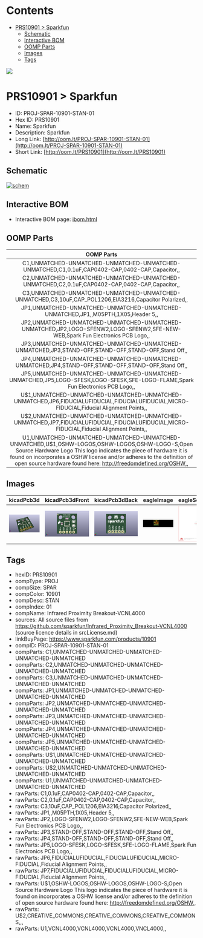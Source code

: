 



Contents
========

* [PRS10901 > Sparkfun](#prs10901--sparkfun)
	* [Schematic](#schematic)
	* [Interactive BOM](#interactive-bom)
	* [OOMP Parts](#oomp-parts)
	* [Images](#images)
	* [Tags](#tags)
  
![][im]
# PRS10901 > Sparkfun

- ID: PROJ-SPAR-10901-STAN-01
- Hex ID: PRS10901
- Name: Sparkfun
- Description: Sparkfun
- Long Link: [http://oom.lt/PROJ-SPAR-10901-STAN-01](http://oom.lt/PROJ-SPAR-10901-STAN-01)
- Short Link: [http://oom.lt/PRS10901](http://oom.lt/PRS10901)

## Schematic
  
[![schem](eagleSchemImage.png)](eagleSchemImage.png)
## Interactive BOM

- Interactive BOM page: [ibom.html](https://htmlpreview.github.io/?https://github.com/oomlout/oomlout_OOMP_projects/blob/main/PROJ-SPAR-10901-STAN-01/kicad/bom/ibom.html)

## OOMP Parts
  

|OOMP Parts|
| :---: |
|C1,UNMATCHED-UNMATCHED-UNMATCHED-UNMATCHED-UNMATCHED,C1,0.1uF,CAP0402-CAP,0402-CAP,Capacitor,,|
|C2,UNMATCHED-UNMATCHED-UNMATCHED-UNMATCHED-UNMATCHED,C2,0.1uF,CAP0402-CAP,0402-CAP,Capacitor,,|
|C3,UNMATCHED-UNMATCHED-UNMATCHED-UNMATCHED-UNMATCHED,C3,10uF,CAP_POL1206,EIA3216,Capacitor Polarized,,|
|JP1,UNMATCHED-UNMATCHED-UNMATCHED-UNMATCHED-UNMATCHED,JP1,,M05PTH,1X05,Header 5,,|
|JP2,UNMATCHED-UNMATCHED-UNMATCHED-UNMATCHED-UNMATCHED,JP2,LOGO-SFENW2,LOGO-SFENW2,SFE-NEW-WEB,Spark Fun Electronics PCB Logo,,|
|JP3,UNMATCHED-UNMATCHED-UNMATCHED-UNMATCHED-UNMATCHED,JP3,STAND-OFF,STAND-OFF,STAND-OFF,Stand Off,,|
|JP4,UNMATCHED-UNMATCHED-UNMATCHED-UNMATCHED-UNMATCHED,JP4,STAND-OFF,STAND-OFF,STAND-OFF,Stand Off,,|
|JP5,UNMATCHED-UNMATCHED-UNMATCHED-UNMATCHED-UNMATCHED,JP5,LOGO-SFESK,LOGO-SFESK,SFE-LOGO-FLAME,Spark Fun Electronics PCB Logo,,|
|U$1,UNMATCHED-UNMATCHED-UNMATCHED-UNMATCHED-UNMATCHED,JP6,FIDUCIALUFIDUCIAL,FIDUCIALUFIDUCIAL,MICRO-FIDUCIAL,Fiducial Alignment Points,,|
|U$2,UNMATCHED-UNMATCHED-UNMATCHED-UNMATCHED-UNMATCHED,JP7,FIDUCIALUFIDUCIAL,FIDUCIALUFIDUCIAL,MICRO-FIDUCIAL,Fiducial Alignment Points,,|
|U1,UNMATCHED-UNMATCHED-UNMATCHED-UNMATCHED-UNMATCHED,U$1,OSHW-LOGOS,OSHW-LOGOS,OSHW-LOGO-S,Open Source Hardware Logo This logo indicates the piece of hardware it is found on incorporates a OSHW license and/or adheres to the definition of open source hardware found here: http://freedomdefined.org/OSHW,,|

## Images
  
  

|kicadPcb3d|kicadPcb3dFront|kicadPcb3dBack|eagleImage|eagleSchemImage|
| :---: | :---: | :---: | :---: | :---: |
|[![kicadPcb3d](kicadPcb3d_140.png)](kicadPcb3d.png)|[![kicadPcb3dFront](kicadPcb3dFront_140.png)](kicadPcb3dFront.png)|[![kicadPcb3dBack](kicadPcb3dBack_140.png)](kicadPcb3dBack.png)|[![eagleImage](eagleImage_140.png)](eagleImage.png)|[![eagleSchemImage](eagleSchemImage_140.png)](eagleSchemImage.png)|

## Tags

- hexID: PRS10901
- oompType: PROJ
- oompSize: SPAR
- oompColor: 10901
- oompDesc: STAN
- oompIndex: 01
- oompName: Infrared Proximity Breakout-VCNL4000
- sources: All source files from https://github.com/sparkfun/Infrared_Proximity_Breakout-VCNL4000 (source licence details in srcLicense.md)
- linkBuyPage: https://www.sparkfun.com/products/10901
- oompID: PROJ-SPAR-10901-STAN-01
- oompParts: C1,UNMATCHED-UNMATCHED-UNMATCHED-UNMATCHED-UNMATCHED
- oompParts: C2,UNMATCHED-UNMATCHED-UNMATCHED-UNMATCHED-UNMATCHED
- oompParts: C3,UNMATCHED-UNMATCHED-UNMATCHED-UNMATCHED-UNMATCHED
- oompParts: JP1,UNMATCHED-UNMATCHED-UNMATCHED-UNMATCHED-UNMATCHED
- oompParts: JP2,UNMATCHED-UNMATCHED-UNMATCHED-UNMATCHED-UNMATCHED
- oompParts: JP3,UNMATCHED-UNMATCHED-UNMATCHED-UNMATCHED-UNMATCHED
- oompParts: JP4,UNMATCHED-UNMATCHED-UNMATCHED-UNMATCHED-UNMATCHED
- oompParts: JP5,UNMATCHED-UNMATCHED-UNMATCHED-UNMATCHED-UNMATCHED
- oompParts: U$1,UNMATCHED-UNMATCHED-UNMATCHED-UNMATCHED-UNMATCHED
- oompParts: U$2,UNMATCHED-UNMATCHED-UNMATCHED-UNMATCHED-UNMATCHED
- oompParts: U1,UNMATCHED-UNMATCHED-UNMATCHED-UNMATCHED-UNMATCHED
- rawParts: C1,0.1uF,CAP0402-CAP,0402-CAP,Capacitor,,
- rawParts: C2,0.1uF,CAP0402-CAP,0402-CAP,Capacitor,,
- rawParts: C3,10uF,CAP_POL1206,EIA3216,Capacitor Polarized,,
- rawParts: JP1,,M05PTH,1X05,Header 5,,
- rawParts: JP2,LOGO-SFENW2,LOGO-SFENW2,SFE-NEW-WEB,Spark Fun Electronics PCB Logo,,
- rawParts: JP3,STAND-OFF,STAND-OFF,STAND-OFF,Stand Off,,
- rawParts: JP4,STAND-OFF,STAND-OFF,STAND-OFF,Stand Off,,
- rawParts: JP5,LOGO-SFESK,LOGO-SFESK,SFE-LOGO-FLAME,Spark Fun Electronics PCB Logo,,
- rawParts: JP6,FIDUCIALUFIDUCIAL,FIDUCIALUFIDUCIAL,MICRO-FIDUCIAL,Fiducial Alignment Points,,
- rawParts: JP7,FIDUCIALUFIDUCIAL,FIDUCIALUFIDUCIAL,MICRO-FIDUCIAL,Fiducial Alignment Points,,
- rawParts: U$1,OSHW-LOGOS,OSHW-LOGOS,OSHW-LOGO-S,Open Source Hardware Logo This logo indicates the piece of hardware it is found on incorporates a OSHW license and/or adheres to the definition of open source hardware found here: http://freedomdefined.org/OSHW,,
- rawParts: U$2,CREATIVE_COMMONS,CREATIVE_COMMONS,CREATIVE_COMMONS,,,
- rawParts: U1,VCNL4000,VCNL4000,VCNL4000,VNCL4000,,



[im]: kicadPcb3d_450.png
